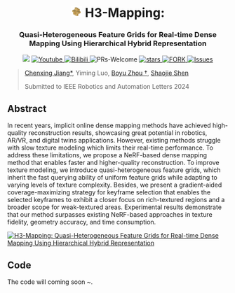 
# <div align = "center"><img src="figure/IMG_1396.PNG" alt="image-20200927095842317" width="5%" height="5%" /> H3-Mapping: </div>

### <div align = "center"> Quasi-Heterogeneous Feature Grids for Real-time Dense Mapping Using Hierarchical Hybrid Representation</div>

<div align="center">
<a href="https://arxiv.org/abs/2403.10821"><img src="https://img.shields.io/badge/ArXiv-2403.10821-004088.svg"/></a>
<a href="https://youtu.be/VtQGvuDZSec">
<img alt="Youtube" src="https://img.shields.io/badge/Video-Youtube-red"/>
</a>
<a href="https://www.bilibili.com/video/BV1By421v7S8">
<img alt="Bilibili" src="https://img.shields.io/badge/Video-Bilibili-blue"/>
</a>
<a ><img alt="PRs-Welcome" src="https://img.shields.io/badge/PRs-Welcome-red" />
</a>
<a href="https://github.com/SYSU-STAR/H3-Mapping/stargazers">
<img alt="stars" src="https://img.shields.io/github/stars/SYSU-STAR/H3-Mapping" />
</a>
<a href="https://github.com/SYSU-STAR/H3-Mapping/network/members">
<img alt="FORK" src="https://img.shields.io/github/forks/SYSU-STAR/H3-Mapping?color=FF8000" />
</a>
<a href="https://github.com/SYSU-STAR/H3-Mapping/issues">
<img alt="Issues" src="https://img.shields.io/github/issues/SYSU-STAR/H3-Mapping?color=0088ff"/>
</a>
</div>

> [Chenxing Jiang*](https://jiang-cx.github.io/), Yiming Luo, [Boyu Zhou †](http://sysu-star.com/people/), [Shaojie Shen](https://uav.hkust.edu.hk/group/)
>
> Submitted to IEEE Robotics and Automation Letters 2024

## Abstract

In recent years, implicit online dense mapping methods have achieved high-quality reconstruction results, showcasing great potential in robotics, AR/VR, and digital twins applications. However, existing methods struggle with slow texture modeling which limits their real-time performance. To address these limitations, we propose a NeRF-based dense mapping method that enables faster and higher-quality reconstruction. To improve texture modeling, we introduce quasi-heterogeneous feature grids, which inherit the fast querying ability of uniform feature grids while adapting to varying levels of texture complexity. Besides, we present a gradient-aided coverage-maximizing strategy for keyframe selection that enables the selected keyframes to exhibit a closer focus on rich-textured regions and a broader scope for weak-textured areas. Experimental results demonstrate that our method surpasses existing NeRF-based approaches in texture fidelity, geometry accuracy, and time consumption. 

[![H3-Mapping: Quasi-Heterogeneous Feature Grids for Real-time Dense Mapping Using Hierarchical Hybrid Representation](https://res.cloudinary.com/marcomontalbano/image/upload/v1710830161/video_to_markdown/images/youtube--VtQGvuDZSec-c05b58ac6eb4c4700831b2b3070cd403.jpg)](https://www.youtube.com/watch?v=VtQGvuDZSec&t=27s "H3-Mapping: Quasi-Heterogeneous Feature Grids for Real-time Dense Mapping Using Hierarchical Hybrid Representation")

## Code
The code will coming soon ~.
